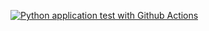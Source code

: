 [![Python application test with Github Actions](https://github.com/Mudathir-Salahudeen/continous_integration/actions/workflows/testing_CI.yml/badge.svg)](https://github.com/Mudathir-Salahudeen/continous_integration/actions/workflows/testing_CI.yml)
